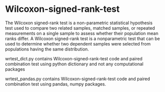 # Wilcoxon-signed-rank-test
The Wilcoxon signed-rank test is a non-parametric statistical hypothesis test used to compare two related samples, matched samples, or repeated measurements on a single sample to assess whether their population mean ranks differ. A Wilcoxon signed-rank test is a nonparametric test that can be used to determine whether two dependent samples were selected from populations having the same distribution.

wrtest_dict.py contains Wilcoxon-signed-rank-test code and paired combination test using python dictionary and not any computational packages

wrtest_pandas.py contains Wilcoxon-signed-rank-test code and paired combination test using pandas, numpy packages. 
